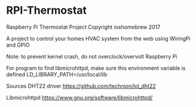 # RPI-Thermostat
Raspberry Pi Thermostat Project
Copyright ioshomebrew 2017

A project to control your homes HVAC system from the web using WiringPi and GPIO

Note: to prevent kernel crash, do not overclock/overvolt Raspberry Pi

For program to find libmicrohttpd, make sure this environment variable is defined
LD_LIBRARY_PATH=/usr/local/lib

Sources
DHT22 driver
https://github.com/technion/lol_dht22

Libmicrohttpd
https://www.gnu.org/software/libmicrohttpd/
